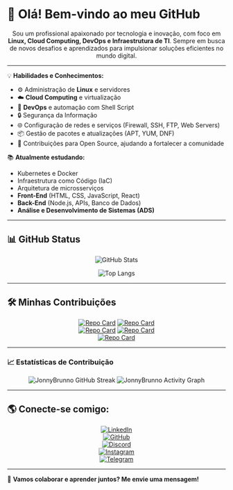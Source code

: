 # 👋 Olá! Bem-vindo ao meu GitHub  

<div align="center">

Sou um profissional apaixonado por tecnologia e inovação, com foco em **Linux, Cloud Computing, DevOps e Infraestrutura de TI**. Sempre em busca de novos desafios e aprendizados para impulsionar soluções eficientes no mundo digital.  

</div>

---

💡 **Habilidades e Conhecimentos:**  
- ⚙️ Administração de **Linux** e servidores  
- ☁️ **Cloud Computing** e virtualização  
- 🚀 **DevOps** e automação com Shell Script  
- 🔒 Segurança da Informação  
- 🌐 Configuração de redes e serviços (Firewall, SSH, FTP, Web Servers)  
- 📦 Gestão de pacotes e atualizações (APT, YUM, DNF)  
- 🌱 Contribuições para Open Source, ajudando a fortalecer a comunidade  

📚 **Atualmente estudando:**  
- Kubernetes e Docker  
- Infraestrutura como Código (IaC)  
- Arquitetura de microsserviços  
- **Front-End** (HTML, CSS, JavaScript, React)  
- **Back-End** (Node.js, APIs, Banco de Dados)  
- **Análise e Desenvolvimento de Sistemas (ADS)**  

---

## 📊 GitHub Status
<div align="center">

![GitHub Stats](https://github-readme-stats.vercel.app/api?username=JonnyBrunno&bg_color=000000&border_color=E94D5F&show_icons=true&icon_color=E94D5F&title_color=E94D5F&text_color=FFFFFF)

![Top Langs](https://github-readme-stats.vercel.app/api/top-langs/?username=JonnyBrunno&layout=compact&langs_count=10&bg_color=000000&border_color=E94D5F&title_color=E94D5F&text_color=FFFFFF)

</div>

---

## 🛠 Minhas Contribuições
<div align="center">

[![Repo Card](https://github-readme-stats.vercel.app/api/pin/?username=JonnyBrunno&repo=Cadastro-Web-HTML-CSS&bg_color=000000&border_color=E94D5F&show_icons=true&icon_color=E94D5F&title_color=E94D5F&text_color=FFFFFF)](https://github.com/JonnyBrunno/Cadastro-Web-HTML-CSS)
[![Repo Card](https://github-readme-stats.vercel.app/api/pin/?username=JonnyBrunno&repo=dio-lab-open-source&bg_color=000000&border_color=E94D5F&show_icons=true&icon_color=E94D5F&title_color=E94D5F&text_color=FFFFFF)](https://github.com/JonnyBrunno/dio-lab-open-source)  
[![Repo Card](https://github-readme-stats.vercel.app/api/pin/?username=JonnyBrunno&repo=Docker-&bg_color=000000&border_color=E94D5F&show_icons=true&icon_color=E94D5F&title_color=E94D5F&text_color=FFFFFF)](https://github.com/JonnyBrunno/docker)
[![Repo Card](https://github-readme-stats.vercel.app/api/pin/?username=JonnyBrunno&repo=linux-projeto2-iac&bg_color=000000&border_color=E94D5F&show_icons=true&icon_color=E94D5F&title_color=E94D5F&text_color=FFFFFF)](https://github.com/JonnyBrunno/linux-projeto2-iac)  
[![Repo Card](https://github-readme-stats.vercel.app/api/pin/?username=JonnyBrunno&repo=linux-projeto1-iac&bg_color=000000&border_color=E94D5F&show_icons=true&icon_color=E94D5F&title_color=E94D5F&text_color=FFFFFF)](https://github.com/JonnyBrunno/linux-projeto1-iac)

</div>

---

### 📈 Estatísticas de Contribuição
<div align="center">

![JonnyBrunno GitHub Streak](https://streak-stats.demolab.com?user=JonnyBrunno&background=000000&border=E94D5F&ring=E94D5F&fire=E94D5F&currStreakLabel=FFFFFF&sideNums=FFFFFF&dates=FFFFFF&currStreakNum=FFFFFF&sideLabels=FFFFFF)
![JonnyBrunno Activity Graph](https://github-readme-activity-graph.vercel.app/graph?username=JonnyBrunno&bg_color=000000&color=E94D5F&line=E94D5F&point=FFFFFF&area=true&hide_border=true)

</div>

---

## 🌎 Conecte-se comigo:  

<div align="center">

[![LinkedIn](https://img.shields.io/badge/LinkedIn-E94D5F?style=for-the-badge&logo=linkedin&logoColor=white)](https://www.linkedin.com/in/joãobrunomatos/)  
[![GitHub](https://img.shields.io/badge/GitHub-000000?style=for-the-badge&logo=github&logoColor=white)](https://github.com/JonnyBrunno)  
[![Discord](https://img.shields.io/badge/Discord-E94D5F?style=for-the-badge&logo=discord&logoColor=white)](https://discord.com/channels/@jhonnybrunno/)  
[![Instagram](https://img.shields.io/badge/Instagram-E94D5F?style=for-the-badge&logo=instagram&logoColor=white)](https://www.instagram.com/jonnybrunno/)  
[![Telegram](https://img.shields.io/badge/Telegram-000000?style=for-the-badge&logo=telegram&logoColor=E94D5F)](https://t.me/@JonnyBrunno)  

</div>

---

🚀 **Vamos colaborar e aprender juntos? Me envie uma mensagem!**  
